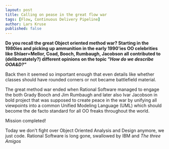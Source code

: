 ```yaml
---
layout: post
title: Calling on pease in the great flow war
tags: [Flow, Continuous Delivery Pipeline]
author: Lars Kruse
published: false
---
```


__Do you recall the great Object oriented method war? Starting in the 1980ies and picking up ammunition in the early 1990'ies OO celebrities like Shlaer+Mellor, Coad, Booch, Rumbaugh, Jacobson all contributed to (deliberatately?) different opinions on the topic *"How do we describe OOA&D?"*__

Back then it seemed so important enough that even details like whether classes should have rounded corners or not became battlefield material.

The great method war ended when Rational Software managed to engage the both Grady Booch and Jim Rumbaugh and later also Ivar Jacobson in bold project that was supposed to create peace in the war by unifying all viewpoints into a common Unified Modeling Language (UML) which should become the de facto standard for all OO freaks throughout the world.

Mission completed!

Today we don't fight over Object Oriented Analysis and Design anymore, we just code. Rational Software is long gone, swallowed by IBM and _The three Amigos_
